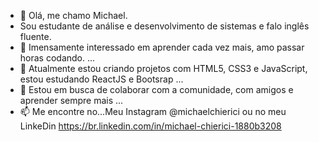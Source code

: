 - 👋 Olá, me chamo Michael.
- Sou estudante de análise e desenvolvimento de sistemas e falo inglês fluente.
- 👀 Imensamente interessado em aprender cada vez mais, amo passar horas codando. ...
- 🌱 Atualmente estou criando projetos com HTML5, CSS3 e JavaScript, estou estudando ReactJS e Bootsrap ...
- 💞️ Estou em busca de colaborar com a comunidade, com amigos e aprender sempre mais ...
- 📫 Me encontre no...Meu Instagram @michaelchierici ou no meu LinkeDin https://br.linkedin.com/in/michael-chierici-1880b3208

<!---
michaelchierici/michaelchierici is a ✨ special ✨ repository because its `README.md` (this file) appears on your GitHub profile.
You can click the Preview link to take a look at your changes.
--->
